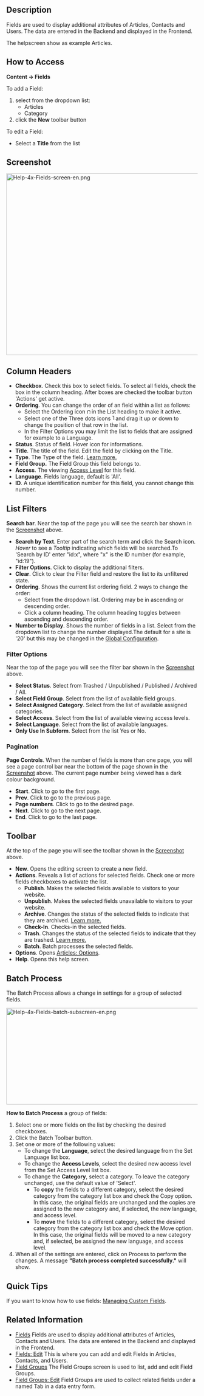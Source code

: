 <!-- Filename: Help4.x:Component:_Fields / Display title: Fields -->

## Description

Fields are used to display additional attributes of Articles, Contacts
and Users. The data are entered in the Backend and displayed in the
Frontend.

The helpscreen show as example Articles.

## How to Access

**Content **→** Fields**

To add a Field:

1.  select from the dropdown list:
    - Articles
    - Category
2.  click the **New** toolbar button

To edit a Field:

- Select a **Title** from the list

## Screenshot

<img
src="https://docs.joomla.org/images/thumb/8/8a/Help-4x-Fields-screen-en.png/800px-Help-4x-Fields-screen-en.png"
decoding="async"
srcset="https://docs.joomla.org/images/thumb/8/8a/Help-4x-Fields-screen-en.png/1200px-Help-4x-Fields-screen-en.png 1.5x, https://docs.joomla.org/images/thumb/8/8a/Help-4x-Fields-screen-en.png/1600px-Help-4x-Fields-screen-en.png 2x"
data-file-width="2512" data-file-height="1500" width="800" height="478"
alt="Help-4x-Fields-screen-en.png" />

## Column Headers

- **Checkbox**. Check this box to select fields. To select all fields,
  check the box in the column heading. After boxes are checked the
  toolbar button 'Actions' get active.
- **Ordering**. You can change the order of an field within a list as
  follows:
  - Select the Ordering icon <img
    src="https://docs.joomla.org/images/thumb/7/79/Help-4x-Ordering-colheader-icon.png/9px-Help-4x-Ordering-colheader-icon.png"
    decoding="async"
    srcset="https://docs.joomla.org/images/thumb/7/79/Help-4x-Ordering-colheader-icon.png/14px-Help-4x-Ordering-colheader-icon.png 1.5x, https://docs.joomla.org/images/7/79/Help-4x-Ordering-colheader-icon.png 2x"
    data-file-width="18" data-file-height="23" width="9" height="12"
    alt="Ordering icon" /> in the List heading to make it active.
  - Select one of the Three dots icons <img
    src="https://docs.joomla.org/images/thumb/a/a0/Help-4x-Ordering-colheader-grab-bar-icon.png/5px-Help-4x-Ordering-colheader-grab-bar-icon.png"
    decoding="async"
    srcset="https://docs.joomla.org/images/thumb/a/a0/Help-4x-Ordering-colheader-grab-bar-icon.png/8px-Help-4x-Ordering-colheader-grab-bar-icon.png 1.5x, https://docs.joomla.org/images/a/a0/Help-4x-Ordering-colheader-grab-bar-icon.png 2x"
    data-file-width="9" data-file-height="27" width="5" height="15"
    alt="Three dots icon" /> and drag it up or down to change the
    position of that row in the list.
  - In the Filter Options you may limit the list to fields that are
    assigned for example to a Language.
- **Status**. Status of field. Hover icon for informations.
- **Title**. The title of the field. Edit the field by clicking on the
  Title.
- **Type**. The Type of the field. [Learn
  more.](https://docs.joomla.org/J3.x:Adding_custom_fields/Calendar_Field/en "J3.x:Adding custom fields/Calendar Field/en")
- **Field Group.** The Field Group this field belongs to.
- **Access**. The viewing [Access
  Level](https://docs.joomla.org/Help4.x:Users:_Viewing_Access_Levels/en "Help4.x:Users: Viewing Access Levels/en")
  for this field.
- **Language**. Fields language, default is 'All'.
- **ID**. A unique identification number for this field, you cannot
  change this number.

## List Filters

**Search bar**. Near the top of the page you will see the search bar
shown in the [Screenshot](#screenshot) above.

- **Search by Text**. Enter part of the search term and click the Search
  icon. *Hover* to see a *Tooltip* indicating which fields will be
  searched.To 'Search by ID' enter "id:x", where "x" is the ID number
  (for example, "id:19").
- **Filter Options**. Click to display the additional filters.
- **Clear**. Click to clear the Filter field and restore the list to its
  unfiltered state.
- **Ordering**. Shows the current list ordering field. 2 ways to change
  the order:
  - Select from the dropdown list. Ordering may be in ascending or
    descending order.
  - Click a column heading. The column heading toggles between ascending
    and descending order.
- **Number to Display**. Shows the number of fields in a list. Select
  from the dropdown list to change the number displayed.The default for
  a site is '20' but this may be changed in the [Global
  Configuration](https://docs.joomla.org/Help4.x:Site_Global_Configuration/en#defaultlistlimit "Help4.x:Site Global Configuration/en").

### Filter Options

Near the top of the page you will see the filter bar shown in the
[Screenshot](#screenshot) above.

- **Select Status**. Select from Trashed / Unpublished / Published /
  Archived / All.
- **Select Field Group**. Select from the list of available field
  groups.
- **Select Assigned Category**. Select from the list of available
  assigned categories.
- **Select Access**. Select from the list of available viewing access
  levels.
- **Select Language**. Select from the list of available languages.
- **Only Use In Subform**. Select from the list Yes or No.

### Pagination

**Page Controls**. When the number of fields is more than one page, you
will see a page control bar near the bottom of the page shown in the
[Screenshot](#screenshot) above. The current page number being viewed
has a dark colour background.

- **Start**. Click to go to the first page.
- **Prev**. Click to go to the previous page.
- **Page numbers**. Click to go to the desired page.
- **Next**. Click to go to the next page.
- **End**. Click to go to the last page.

## Toolbar

At the top of the page you will see the toolbar shown in the
[Screenshot](#screenshot) above.

- **New**. Opens the editing screen to create a new field.
- **Actions**. Reveals a list of actions for selected fields. Check one
  or more fields checkboxes to activate the list.
  - **Publish**. Makes the selected fields available to visitors to your
    website.
  - **Unpublish**. Makes the selected fields unavailable to visitors to
    your website.
  - **Archive**. Changes the status of the selected fields to indicate
    that they are archived. [Learn
    more.](https://docs.joomla.org/J4.x:How_to_Archive_an_Article/en "J4.x:How to Archive an Article/en")
  - **Check-In**. Checks-in the selected fields.
  - **Trash**. Changes the status of the selected fields to indicate
    that they are trashed. [Learn
    more.](https://docs.joomla.org/J4.x:Deleting_an_Article/en "J4.x:Deleting an Article/en")
  - **Batch**. Batch processes the selected fields.
- **Options**. Opens [Articles:
  Options](https://docs.joomla.org/Help4.x:Articles:_Options/en "Help4.x:Articles: Options/en").
- **Help**. Opens this help screen.

## Batch Process

The Batch Process allows a change in settings for a group of selected
fields.

<img
src="https://docs.joomla.org/images/thumb/b/bb/Help-4x-Fields-batch-subscreen-en.png/600px-Help-4x-Fields-batch-subscreen-en.png"
decoding="async"
srcset="https://docs.joomla.org/images/thumb/b/bb/Help-4x-Fields-batch-subscreen-en.png/900px-Help-4x-Fields-batch-subscreen-en.png 1.5x, https://docs.joomla.org/images/thumb/b/bb/Help-4x-Fields-batch-subscreen-en.png/1200px-Help-4x-Fields-batch-subscreen-en.png 2x"
data-file-width="1598" data-file-height="677" width="600" height="254"
alt="Help-4x-Fields-batch-subscreen-en.png" />

**How to Batch Process** a group of fields:

1.  Select one or more fields on the list by checking the desired
    checkboxes.
2.  Click the Batch Toolbar button.
3.  Set one or more of the following values:
    - To change the **Language**, select the desired language from the
      Set Language list box.
    - To change the **Access Levels**, select the desired new access
      level from the Set Access Level list box.
    - To change the **Category**, select a category. To leave the
      category unchanged, use the default value of 'Select'.
      - To **copy** the fields to a different category, select the
        desired category from the category list box and check the Copy
        option. In this case, the original fields are unchanged and the
        copies are assigned to the new category and, if selected, the
        new language, and access level.
      - To **move** the fields to a different category, select the
        desired category from the category list box and check the Move
        option. In this case, the original fields will be moved to a new
        category and, if selected, be assigned the new language, and
        access level.
4.  When all of the settings are entered, click on Process to perform
    the changes. A message **"Batch process completed successfully."**
    will show.

## Quick Tips

If you want to know how to use fields: [Managing Custom
Fields](https://docs.joomla.org/J3.x:Adding_custom_fields/en "J3.x:Adding custom fields/en").

## Related Information

- [Fields](https://docs.joomla.org/Help4.x:Fields) Fields are used to display additional attributes of Articles, Contacts and Users. The data are entered in the Backend and displayed in the Frontend.
- [Fields: Edit](https://docs.joomla.org/Help4.x:Fields:_Edit) This is where you can add and edit Fields in Articles, Contacts, and Users.
- [Field Groups](https://docs.joomla.org/Help4.x:Field_Groups) The Field Groups screen is used to list, add and edit Field Groups.
- [Field Groups: Edit](https://docs.joomla.org/Help4.x:Field_Groups:_Edit) Field Groups are used to collect related fields under a named Tab in a data entry form.
